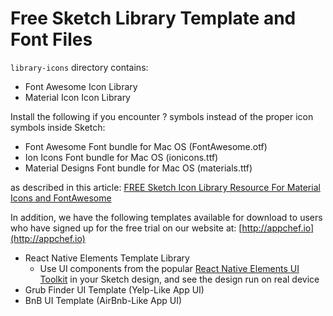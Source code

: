 # Free Sketch Library Template and Font Files

`library-icons` directory contains:

 - Font Awesome Icon Library
 - Material Icon Icon Library

Install the following if you encounter ? symbols instead of the proper icon symbols inside Sketch:

 - Font Awesome Font bundle for Mac OS (FontAwesome.otf)
 - Ion Icons Font bundle for Mac OS (ionicons.ttf)
 - Material Designs Font bundle for Mac OS (materials.ttf)

as described in this article: [FREE Sketch Icon Library Resource
For Material Icons and FontAwesome](https://medium.com/@appchef.io/free-sketch-icon-library-resource-5e11062eccba)

In addition, we have the following templates available for download to users who have signed up for the free trial on our website at: [http://appchef.io](http://appchef.io)

 - React Native Elements Template Library
	 - Use UI components from the popular [React Native Elements UI Toolkit](https://react-native-training.github.io/react-native-elements/) in your Sketch design, and see the design run on real device
 - Grub Finder UI Template (Yelp-Like App UI)
 - BnB UI Template (AirBnb-Like App UI)
